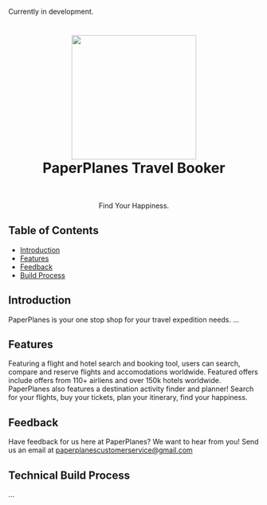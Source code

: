 Currently in development.
<h1 align="center"><img align="center" width="250" height="250" src='https://user-images.githubusercontent.com/71289948/223522780-61db3143-3773-4e78-8243-076c40070913.JPG'></img>
<div>PaperPlanes Travel Booker</div></h1> <br>
<p align="center">
  <a href="https://gitpoint.co/">
  </a>
</p>

<p align="center">
  Find Your Happiness.
</p>


<!-- START doctoc generated TOC please keep comment here to allow auto update -->
<!-- DON'T EDIT THIS SECTION, INSTEAD RE-RUN doctoc TO UPDATE -->
## Table of Contents

- [Introduction](#introduction)
- [Features](#features)
- [Feedback](#feedback)
- [Build Process](#build-process)

<!-- END doctoc generated TOC please keep comment here to allow auto update -->

## Introduction
PaperPlanes is your one stop shop for your travel expedition needs. ...


## Features
Featuring a flight and hotel search and booking tool, users can search, compare and reserve flights and accomodations worldwide. Featured offers include offers from 110+ airliens and over 150k hotels worldwide. PaperPlanes also features a destination activity finder and planner! Search for your flights, buy your tickets, plan your itinerary, find your happiness.

## Feedback
Have feedback for us here at PaperPlanes? We want to hear from you! Send us an email at paperplanescustomerservice@gmail.com

## Technical Build Process
...
